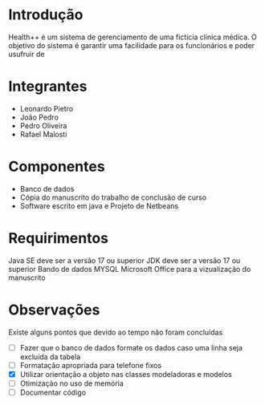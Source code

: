 # Introdução
Health++ é um sistema de gerenciamento de uma fictícia clínica médica. O objetivo do sistema é garantir uma facilidade para os funcionários e poder usufruir de
# Integrantes 
- Leonardo Pietro
- João Pedro
- Pedro Oliveira 
- Rafael Malosti
# Componentes
- Banco de dados
- Cópia do manuscrito do trabalho de conclusão de curso
- Software escrito em java e Projeto de Netbeans
# Requirimentos
Java SE deve ser a versão 17 ou superior
JDK deve ser a versão 17 ou superior
Bando de dados MYSQL
Microsoft Office para a vizualização do manuscrito
# Observações
Existe alguns pontos que devido ao tempo não foram concluídas
- [ ] Fazer que o banco de dados formate os dados caso uma linha seja excluída da tabela 
- [ ] Formatação apropriada para telefone fixos
- [x] Utilizar orientação a objeto nas classes modeladoras e modelos
- [ ] Otimização no uso de memória
- [ ] Documentar código
